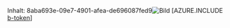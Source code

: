Inhalt: 8aba693e-09e7-4901-afea-de696087fed9![Bild](d6f2adf2-6458-4560-8dd0-4bd2eb44c64e.png)
[AZURE.INCLUDE [b-token](5be9e2b7-8995-44a6-84ae-eb850d69a255.md)]
